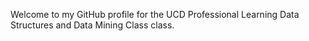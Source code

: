 Welcome to my GitHub profile for the UCD Professional Learning Data Structures and Data Mining Class class.
